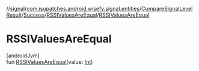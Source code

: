 //[signal](../../../../../index.md)/[com.isupatches.android.wisefy.signal.entities](../../../index.md)/[CompareSignalLevelResult](../../index.md)/[Success](../index.md)/[RSSIValuesAreEqual](index.md)/[RSSIValuesAreEqual](-r-s-s-i-values-are-equal.md)

# RSSIValuesAreEqual

[androidJvm]\
fun [RSSIValuesAreEqual](-r-s-s-i-values-are-equal.md)(value: [Int](https://kotlinlang.org/api/latest/jvm/stdlib/kotlin/-int/index.html))
